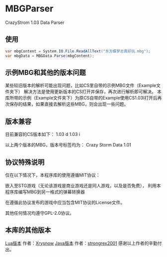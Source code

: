 # MBGParser
CrazyStrom 1.03 Data Parser

## 使用

```csharp
var mbgContent = System.IO.File.ReadAllText("东方蝶梦志真好玩.mbg");
var mbgData = MBGData.Parse(mbgContent);
```

## 示例MBG和其他的版本问题
某些较旧版本的解析可能出现问题，比如CS里自带的示例MBG文件（Example文件夹下）
解决方法是使用更新版本的CS打开并保存，再次进行解析即可解决。
本库所带的示例（Example文件夹下）为原CS自带的Example使用CS1.03I打开后再次保存的结果，如果直接去解析这些MBG，则会出现一些问题。


## 版本兼容
目前兼容的CS版本如下：
1.03 d
1.03 i

以上两个版本的MBG，版本号标签均为：
Crazy Storm Data 1.01

## 协议特殊说明

仅在以下情况下，本程序库的使用遵循MIT协议：

嵌入至STG游戏（无论该游戏是商业游戏还是同人游戏，以及是否免费），
利用本程序库编写MBG到另一格式的弹幕转换器

在遵循此协议发布的游戏中应当包含MIT协议的License文件。

其他任何情况均遵守GPL-2.0协议。

## 本库的其他版本
[Lua版本](https://github.com/Xrysnow/MBGParser) 作者：[Xrysnow](https://github.com/Xrysnow)
[Java版本](https://github.com/cn-s3bit/TH902/tree/master/MBGParser) 作者：[strongrex2001](https://github.com/strongrex2001)
感谢以上作者的辛勤付出。
